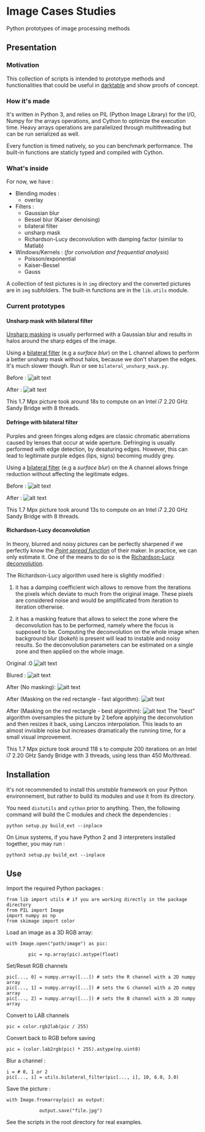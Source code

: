  # Image Cases Studies
Python prototypes of image processing methods

## Presentation

### Motivation

This collection of scripts is intended to prototype methods and functionalities that
could be useful in [darktable](https://github.com/darktable-org/darktable) and
show proofs of concept.

### How it's made

It's written in Python 3, and relies on PIL (Python Image Library) for the I/O, Numpy for the arrays
operations, and Cython to optimize the execution time. Heavy arrays operations 
are parallelized through multithreading but can be run serialized as well.


Every function is timed natively, so you can benchmark performance. 
The built-in functions are staticly typed and compiled with Cython.

### What's inside

For now, we have :

* Blending modes :
    * overlay
* Filters :
    * Gaussian blur
    * Bessel blur (Kaiser denoising)
    * bilateral filter
    * unsharp mask
    * Richardson-Lucy deconvolution with damping factor (similar to Matlab)
* Windows/Kernels : (*for convolution and frequential analysis*)
    * Poisson/exponential
    * Kaiser-Bessel
    * Gauss
    
A collection of test pictures is in `img` directory and the converted pictures
are in `img` subfolders. The built-in functions are in the `lib.utils` module.
    
### Current prototypes

#### Unsharp mask with bilateral filter

[Unsharp masking](https://en.wikipedia.org/wiki/Unsharp_masking)
is usually performed with a Gaussian blur and results in halos
around the sharp edges of the image.

Using a [bilateral filter](https://en.wikipedia.org/wiki/Bilateral_filter) 
(e.g a *surface blur*) on the L channel allows to perform a better unsharp mask without
halos, because we don't sharpen the edges. It's much slower though.
Run or see `bilateral_unsharp_mask.py`.

Before :
![alt text](img/original.jpg)

After :
![alt text](img/bilateral-unsharp-mask/original.jpg)

This 1.7 Mpx picture took around 18s to compute on an Intel i7 2.20 GHz Sandy Bridge with 8 threads. 

#### Defringe with bilateral filter

Purples and green fringes along edges are classic chromatic aberrations caused by lenses that
occur at wide aperture. Defringing is usually performed with edge detection, by desaturing
edges. However, this can lead to legitimate purple edges (lips, signs) becoming muddy grey. 

Using a [bilateral filter](https://en.wikipedia.org/wiki/Bilateral_filter) 
(e.g a *surface blur*) on the A channel allows fringe reduction without affecting
the legitimate edges. 


Before :
![alt text](img/original.jpg)

After :
![alt text](img/bilateral-LAB/original.jpg)

This 1.7 Mpx picture took around 13s to compute on an Intel i7 2.20 GHz Sandy Bridge with 8 threads. 

#### Richardson-Lucy deconvolution

In theory, blurred and noisy pictures can be perfectly sharpened if we perfectly 
know the [*Point spread function*](https://en.wikipedia.org/wiki/Point_spread_function) 
of their maker. In practice, we can only estimate it.
One of the means to do so is the [Richardson-Lucy deconvolution](https://en.wikipedia.org/wiki/Richardson%E2%80%93Lucy_deconvolution).

The Richardson-Lucy algorithm used here is slightly modified :

 1. it has a damping coefficient wich allows to remove from 
    the iterations the pixels which deviate to much from the original image.
    These pixels are considered 
    noise and would be amplificated from iteration to iteration otherwise.
    
 1. it has a masking feature that allows to select the zone where the deconvolution
    has to be performed, namely where the focus is supposed to be. Computing the deconvolution
    on the whole image when background blur (*bokeh*) is present will lead to instable
    and noisy results. So the deconvolution parameters can be estimated on a single
    zone and then applied on the whole image.

Original :0
![alt text](img/original.jpg)

Blured :
![alt text](img/blured.jpg)

After (No masking):
![alt text](img/richardson-lucy-deconvolution/blured-alternative.jpg)

After (Masking on the red rectangle - fast algorithm):
![alt text](img/richardson-lucy-deconvolution/blured-fast.jpg)

After (Masking on the red rectangle - best algorithm):
![alt text](img/richardson-lucy-deconvolution/blured-best.jpg)
The "best" algorithm oversamples the picture by 2 before applying the deconvolution
and then resizes it back, using Lanczos interpolation. This leads to an almost invisible
noise but increases dramatically the running time, for a small visual improvement.


This 1.7 Mpx picture took around 118 s to compute 200 iterations
 on an Intel i7 2.20 GHz Sandy Bridge with 3 threads, using less than 450 Mo/thread.

## Installation

It's not recommended to install this *unstable* framework on your Python environnement, but rather to build
its modules and use it from its directory.

You need `distutils` and `cython` prior to anything. Then, the following command will
build the C modules and check the dependencies :

    python setup.py build_ext --inplace

On Linux systems, if you have Python 2 and 3 interpreters installed together, you may run :

    python3 setup.py build_ext --inplace

    
## Use

Import the required Python packages : 

    from lib import utils # if you are working directly in the package directory
    from PIL import Image 
    import numpy as np
    from skimage import color
    
Load an image as a 3D RGB array:

    with Image.open("path/image") as pic:

            pic = np.array(pic).astype(float)
    
Set/Reset RGB channels 

    pic[..., 0] = numpy.array([...]) # sets the R channel with a 2D numpy array
    pic[..., 1] = numpy.array([...]) # sets the G channel with a 2D numpy array
    pic[..., 2] = numpy.array([...]) # sets the B channel with a 2D numpy array
    

Convert to LAB channels 

    pic = color.rgb2lab(pic / 255)
    
Convert back to RGB before saving

    pic = (color.lab2rgb(pic) * 255).astype(np.uint8)
    

Blur a channel : 

    i = # 0, 1 or 2
    pic[..., i] = utils.bilateral_filter(pic[..., i], 10, 6.0, 3.0)
    
Save the picture :
    
    with Image.fromarray(pic) as output:

                output.save("file.jpg")
    
See the scripts in the root directory for real examples.
